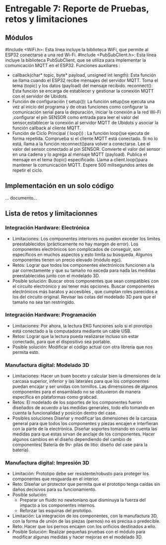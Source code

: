 # Entregable 7: Reporte de Pruebas, retos y limitaciones
## Módulos
#Include <WiFi.h>: Esta línea incluye la biblioteca WiFi, que permite al ESP32 conectarse a una red Wi-Fi. #Include <PubSubClient.h>: Esta línea incluye la biblioteca PubSubClient, que se utiliza para implementar la comunicación MQTT en el ESP32. Funciones auxiliares :

- callback(char* topic, byte* payload, unsigned int length): Esta función se llama cuando el ESP32 recibe mensajes del servidor MQTT. Toma el tema (topic) y los datos (payload) del mensaje recibido. reconnect(): Esta función se encarga de establecer y gestionar la conexión MQTT con el servidor de Ubidots.
- Función de configuración ( setup()): La función setup()se ejecuta una vez al inicio del programa y de otras funciones como configurar la comunicación serial para la depuración, iniciar la conexión a la red Wi-Fi ,configurar el pin SENSOR como entrada para leer el valor del sensor,establecer la conexión al servidor MQTT de Ubidots y asociar la función callback al cliente MQTT.
- Función de Ciclo Principal ( loop()) : La función loop()se ejecuta de forma repetida. Comprueba si el cliente MQTT está conectado. Si no lo está, llama a la función reconnect()para volver a conectarse. Lee el valor del sensor conectado al pin SENSOR. Convierte el valor del sensor en una cadena y lo agrega al mensaje MQTT (payload). Publica el mensaje en el tema (topic) especificado. Llama a client.loop()para mantener la comunicación MQTT. Espere 500 milisegundos antes de repetir el ciclo.
## Implementación en un solo código
... documento...
## Lista de retos y limitacionnes
### Integración Hardware: Electrónica
- Limitaciones: Los componentes interiores no pueden exceder los límites preestablecidos (prácticamente no hay margen de error). Los componentes electrónicos son complicados de conseguir, son específicos en muchos aspectos y esto limita su búsqueda. Algunos componentes tienen un precio elevado (módulo egc).
- Retos: Lograr que todos los componentes electrónicos funcionen a la par correctamente y que su tamaño no exceda para nada las medidas preestablecidas junto con el modelado 3D.
- Posible solución: Buscar otros componentes que sean compatibles con el circuito electrónico y así tener más opciones. Buscar componentes electrónicos más baratos y accesibles , que cumplan roles parecidos a los del circuito original. Revisar las cotas del modelado 3D para que el tamaño no sea tan restringido.
### Integración Hardware: Programación
- Limitaciones: Por ahora, la lectura EKG funciones solo si el prorotipo está conectado a la computadora mediante un cable USB.
- Retos: Lograr que la lectura pueda realizarse incluso sin estar conectado, para que el dispositivo sea portable.
- Posible solución: Modificar el código actual con otra librería que nos permita esto.
### Manufactura digital: Modelado 3D
- Limitaciones: Hacer un buen boceto y calcular bien la dimensiones de la carcasa superior, inferior y las laterales para que los componentes puedan encajar y ser unidas con tornillos. Las dimensiones de algunos componentes para el ensamblado no se obtuvieron de manera específica en plataformas como grabcad.
- Retos: El modelado de los soportes de los componentes fueron diseñados de acuerdo a las medidas generales, todo ello tomando en cuenta la funcionalidad y posición dentro del case.
- Posibles soluciones Diseñar y modificar las dimensiones de la carcasa general para que todos los componentes y piezas encajen e interfieran con la parte de la electrónica. Diseñar soportes tomando en cuenta las medidas para que estas sirvan de anclaje de los componentes. Hacer algunos cambios en el diseño dependiendo del cambio de componentes( Batería de 9v- pilas de litio: diseño del case para la batería).
### Manufactura digital: Impresión 3D
- Limitación: Prototipo debe ser resistente/robusto para proteger los componentes que resguarda en el interior.
- Reto: Diseñar un protector que permita que el prototipo tenga caídas sin daños decisivos para su funcionamiento.
- Posible solución:
  - Preparar un fluido no newtoniano que disminuya la fuerza del impacto a los componentes internos.
  - Reforzar las esquinas del prototipo.
- Limitación: La integración de los componentes, con la manufactura 3D, con la forma de unión de las piezas (pernos) no es precisa o predecible.
- Reto: Hacer que los pernos encajen con los orificios destinados a ello.
- Posible Solución: Realizar pequeñas pruebas con el módulo para modificar algunas medidas y hacer mejoras en el modelado 3D.
